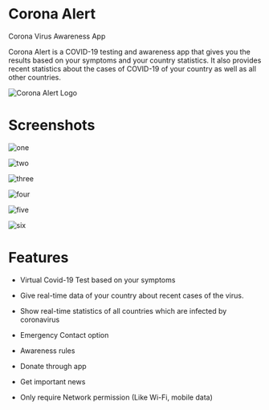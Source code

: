 # Corona Alert

Corona Virus Awareness App


Corona Alert is a COVID-19 testing and awareness app that gives you the results based on your symptoms and your country statistics. It also provides recent statistics about the cases of COVID-19 of your country as well as all other countries.

![Corona Alert Logo](https://github.com/thealiflab/CoronaAlert/blob/master/ReadmePhotos/ca512x512.png "")


# Screenshots

![one](https://github.com/thealiflab/CoronaAlert/blob/master/ReadmePhotos/one1.png "")


![two](https://github.com/thealiflab/CoronaAlert/blob/master/ReadmePhotos/two.png "")


![three](https://github.com/thealiflab/CoronaAlert/blob/master/ReadmePhotos/three3.png "")


![four](https://github.com/thealiflab/CoronaAlert/blob/master/ReadmePhotos/four4.png "")


![five](https://github.com/thealiflab/CoronaAlert/blob/master/ReadmePhotos/five5.png "")


![six](https://github.com/thealiflab/CoronaAlert/blob/master/ReadmePhotos/six6.png "")


# Features

* Virtual Covid-19 Test based on your symptoms

* Give real-time data of your country about recent cases of the virus.

* Show real-time statistics of all countries which are infected by coronavirus

* Emergency Contact option

* Awareness rules

* Donate through app

* Get important news

* Only require Network permission (Like Wi-Fi, mobile data)


